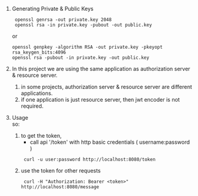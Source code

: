 1. Generating Private & Public Keys
   ```shell
    openssl genrsa -out private.key 2048
    openssl rsa -in private.key -pubout -out public.key
   ```
   or
    ```shell
    openssl genpkey -algorithm RSA -out private.key -pkeyopt rsa_keygen_bits:4096
    openssl rsa -pubout -in private.key -out public.key
    ```
   
2. In this project we are using the same application as authorization server & resource server.
   1. in some projects, authorization server & resource server are different applications.
   2. if one application is just resource server, then jwt encoder is not required.

3. Usage  
   so:
   1. to get the token,
      - call api '/token' with http basic credentials ( username:password )
      ```shell
       curl -u user:password http://localhost:8080/token
      ```
   2. use the token for other requests
      ```shell
       curl -H "Authorization: Bearer <token>" http://localhost:8080/message
      ```
